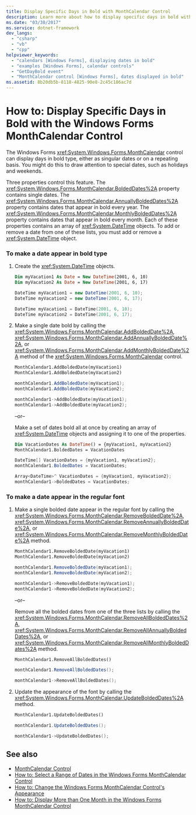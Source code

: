 ```yaml
---
title: Display Specific Days in Bold with MonthCalendar Control
description: Learn more about how to display specific days in bold with the Windows Forms MonthCalendar control. 
ms.date: "03/30/2017"
ms.service: dotnet-framework
dev_langs: 
  - "csharp"
  - "vb"
  - "cpp"
helpviewer_keywords: 
  - "calendars [Windows Forms], displaying dates in bold"
  - "examples [Windows Forms], calendar controls"
  - "GetDayBold event"
  - "MonthCalendar control [Windows Forms], dates displayed in bold"
ms.assetid: 8b20db5b-8118-4825-90e8-2c45c186ac7d
---
```

# How to: Display Specific Days in Bold with the Windows Forms MonthCalendar Control

The Windows Forms <xref:System.Windows.Forms.MonthCalendar> control can display days in bold type, either as singular dates or on a repeating basis. You might do this to draw attention to special dates, such as holidays and weekends.

Three properties control this feature. The <xref:System.Windows.Forms.MonthCalendar.BoldedDates%2A> property contains single dates. The <xref:System.Windows.Forms.MonthCalendar.AnnuallyBoldedDates%2A> property contains dates that appear in bold every year. The <xref:System.Windows.Forms.MonthCalendar.MonthlyBoldedDates%2A> property contains dates that appear in bold every month. Each of these properties contains an array of <xref:System.DateTime> objects. To add or remove a date from one of these lists, you must add or remove a <xref:System.DateTime> object.

### To make a date appear in bold type

1. Create the <xref:System.DateTime> objects.

    ```vb
    Dim myVacation1 As Date = New DateTime(2001, 6, 10)
    Dim myVacation2 As Date = New DateTime(2001, 6, 17)
    ```

    ```csharp
    DateTime myVacation1 = new DateTime(2001, 6, 10);
    DateTime myVacation2 = new DateTime(2001, 6, 17);
    ```

    ```cpp
    DateTime myVacation1 = DateTime(2001, 6, 10);
    DateTime myVacation2 = DateTime(2001, 6, 17);
    ```

2. Make a single date bold by calling the <xref:System.Windows.Forms.MonthCalendar.AddBoldedDate%2A>, <xref:System.Windows.Forms.MonthCalendar.AddAnnuallyBoldedDate%2A>, or <xref:System.Windows.Forms.MonthCalendar.AddMonthlyBoldedDate%2A> method of the <xref:System.Windows.Forms.MonthCalendar> control.

    ```vb
    MonthCalendar1.AddBoldedDate(myVacation1)
    MonthCalendar1.AddBoldedDate(myVacation2)
    ```

    ```csharp
    monthCalendar1.AddBoldedDate(myVacation1);
    monthCalendar1.AddBoldedDate(myVacation2);
    ```

    ```cpp
    monthCalendar1->AddBoldedDate(myVacation1);
    monthCalendar1->AddBoldedDate(myVacation2);
    ```

     –or–

     Make a set of dates bold all at once by creating an array of <xref:System.DateTime> objects and assigning it to one of the properties.

    ```vb
    Dim VacationDates As DateTime() = {myVacation1, myVacation2}
    MonthCalendar1.BoldedDates = VacationDates
    ```

    ```csharp
    DateTime[] VacationDates = {myVacation1, myVacation2};
    monthCalendar1.BoldedDates = VacationDates;
    ```

    ```cpp
    Array<DateTime>^ VacationDates = {myVacation1, myVacation2};
    monthCalendar1->BoldedDates = VacationDates;
    ```

### To make a date appear in the regular font

1. Make a single bolded date appear in the regular font by calling the <xref:System.Windows.Forms.MonthCalendar.RemoveBoldedDate%2A>, <xref:System.Windows.Forms.MonthCalendar.RemoveAnnuallyBoldedDate%2A>, or <xref:System.Windows.Forms.MonthCalendar.RemoveMonthlyBoldedDate%2A> method.

    ```vb
    MonthCalendar1.RemoveBoldedDate(myVacation1)
    MonthCalendar1.RemoveBoldedDate(myVacation2)
    ```

    ```csharp
    monthCalendar1.RemoveBoldedDate(myVacation1);
    monthCalendar1.RemoveBoldedDate(myVacation2);
    ```

    ```cpp
    monthCalendar1->RemoveBoldedDate(myVacation1);
    monthCalendar1->RemoveBoldedDate(myVacation2);
    ```

     –or–

     Remove all the bolded dates from one of the three lists by calling the <xref:System.Windows.Forms.MonthCalendar.RemoveAllBoldedDates%2A>, <xref:System.Windows.Forms.MonthCalendar.RemoveAllAnnuallyBoldedDates%2A>, or <xref:System.Windows.Forms.MonthCalendar.RemoveAllMonthlyBoldedDates%2A> method.

    ```vb
    MonthCalendar1.RemoveAllBoldedDates()
    ```

    ```csharp
    monthCalendar1.RemoveAllBoldedDates();
    ```

    ```cpp
    monthCalendar1->RemoveAllBoldedDates();
    ```

2. Update the appearance of the font by calling the <xref:System.Windows.Forms.MonthCalendar.UpdateBoldedDates%2A> method.

    ```vb
    MonthCalendar1.UpdateBoldedDates()
    ```

    ```csharp
    monthCalendar1.UpdateBoldedDates();
    ```

    ```cpp
    monthCalendar1->UpdateBoldedDates();
    ```

## See also

- [MonthCalendar Control](monthcalendar-control-windows-forms.md)
- [How to: Select a Range of Dates in the Windows Forms MonthCalendar Control](how-to-select-a-range-of-dates-in-the-windows-forms-monthcalendar-control.md)
- [How to: Change the Windows Forms MonthCalendar Control's Appearance](how-to-change-monthcalendar-control-appearance.md)
- [How to: Display More than One Month in the Windows Forms MonthCalendar Control](display-more-than-one-month-wf-monthcalendar-control.md)
